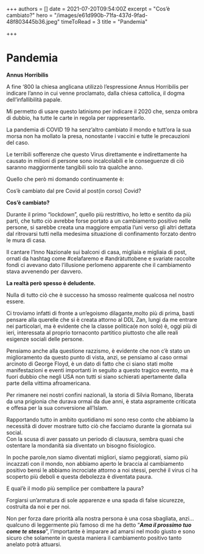 +++
authors = []
date = 2021-07-20T09:54:00Z
excerpt = "Cos’è cambiato?"
hero = "/images/e61d990b-71fa-437d-9fad-48f803445b36.jpeg"
timeToRead = 3
title = "Pandemia"

+++
# **Pandemia**

**Annus Horribilis**

A fine ‘800 la chiesa anglicana utilizzò l’espressione Annus Horribilis per indicare l’anno in cui venne proclamato, dalla chiesa cattolica, il dogma dell’infallibilità papale.

Mi permetto di usare questo latinismo per indicare il 2020 che, senza ombra di dubbio, ha tutte le carte in regola per rappresentarlo.

La pandemia di COVID 19 ha senz’altro cambiato il mondo e tutt’ora la sua morsa non ha mollato la presa, nonostante i vaccini e tutte le precauzioni del caso.

Le terribili sofferenze che questo Virus direttamente e indirettamente ha causato in milioni di persone sono incalcolabili e le conseguenze di ciò saranno maggiormente tangibili solo tra qualche anno.

Quello che però mi domando continuamente è:

Cos’è cambiato dal pre Covid al post(in corso) Covid?

  
**Cos’è cambiato?**

Durante il primo “lockdown”, quello più restrittivo, ho letto e sentito da più parti, che tutto ciò avrebbe forse portato a un cambiamento positivo nelle persone, si sarebbe creata una maggiore empatia l’uni verso gli altri dettata dal ritrovarsi tutti nella medesima situazione di confinamento forzato dentro le mura di casa.

Il cantare l’Inno Nazionale sui balconi di casa, migliaia e migliaia di post, ornati da hashtag come #celafaremo e #andràtuttobene e svariate raccolte fondi ci avevano dato l’illusione perlomeno apparente che il cambiamento stava avvenendo per davvero.

**La realtà però spesso è deludente.**

Nulla di tutto ciò che è successo ha smosso realmente qualcosa nel nostro essere.

Ci troviamo infatti di fronte a un’egoismo dilagante,molto più di prima, basti pensare alla querelle che si è creata attorno al DDL Zan, lungi da me entrare nei particolari, ma è evidente che la classe politica(e non solo) è, oggi più di ieri, interessata al proprio tornaconto partitico piuttosto che alle reali esigenze sociali delle persone.

Pensiamo anche alla questione razzismo, è evidente che non c’è stato un miglioramento da questo punto di vista, anzi, se pensiamo al caso ormai arcinoto di George Floyd, è un dato di fatto che ci siano stati molte manifestazioni e eventi importanti in seguito a questo tragico evento, ma è fuori dubbio che negli USA non tutti si siano schierati apertamente dalla parte della vittima afroamericana.

Per rimanere nei nostri confini nazionali, la storia di Silvia Romano, liberata da una prigionia che durava ormai da due anni, è stata aspramente criticata e offesa per la sua conversione all’Islam.

Rapportando tutto in ambito quotidiano mi sono reso conto che abbiamo la necessità di dover mostrare tutto ciò che facciamo durante la giornata sui social.  
Con la scusa di aver passato un periodo di clausura, sembra quasi che ostentare la mondanità sia diventato un bisogno fisiologico.

In poche parole,non siamo diventati migliori, siamo peggiorati, siamo più incazzati con il mondo, non abbiamo aperto le braccia al cambiamento positivo bensì le abbiamo incrociate attorno a noi stessi, perché il virus ci ha scoperto più deboli e questa debolezza è diventata paura.

E qual’è il modo più semplice per combattere la paura?

Forgiarsi un’armatura di sole apparenze e una spada di false sicurezze, costruita da noi e per noi.

Non per forza dare priorità alla nostra persona è una cosa sbagliata, anzi…qualcuno di leggermente più famoso di me ha detto “**_Ama il prossimo tuo come te stesso_**”, l’importante è imparare ad amarsi nel modo giusto e sono sicuro che solamente in questa maniera il cambiamento positivo tanto anelato potrà attuarsi.